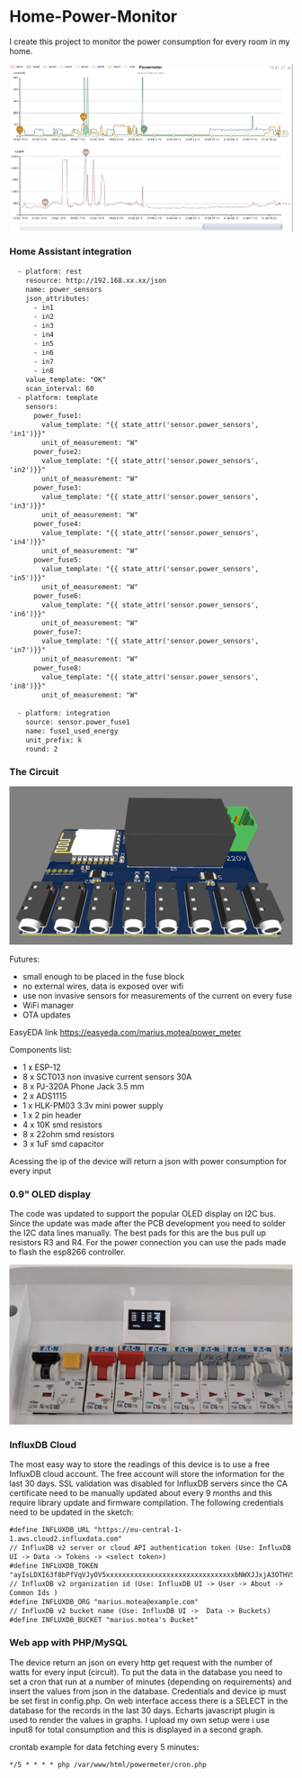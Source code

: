 # Home-Power-Monitor

I create this project to monitor the power consumption for every room in my home.

![web-interface](https://github.com/mariusmotea/Home-Power-Monitor/blob/master/web_interface.png?raw=true)


### Home Assistant integration

```
  - platform: rest
    resource: http://192.168.xx.xx/json
    name: power_sensors
    json_attributes:
      - in1
      - in2
      - in3
      - in4
      - in5
      - in6
      - in7
      - in8
    value_template: "OK"
    scan_interval: 60
  - platform: template
    sensors:
      power_fuse1:
        value_template: "{{ state_attr('sensor.power_sensors', 'in1')}}"
        unit_of_measurement: "W"
      power_fuse2:
        value_template: "{{ state_attr('sensor.power_sensors', 'in2')}}"
        unit_of_measurement: "W"
      power_fuse3:
        value_template: "{{ state_attr('sensor.power_sensors', 'in3')}}"
        unit_of_measurement: "W"
      power_fuse4:
        value_template: "{{ state_attr('sensor.power_sensors', 'in4')}}"
        unit_of_measurement: "W"
      power_fuse5:
        value_template: "{{ state_attr('sensor.power_sensors', 'in5')}}"
        unit_of_measurement: "W"
      power_fuse6:
        value_template: "{{ state_attr('sensor.power_sensors', 'in6')}}"
        unit_of_measurement: "W"
      power_fuse7:
        value_template: "{{ state_attr('sensor.power_sensors', 'in7')}}"
        unit_of_measurement: "W"
      power_fuse8:
        value_template: "{{ state_attr('sensor.power_sensors', 'in8')}}"
        unit_of_measurement: "W"

  - platform: integration
    source: sensor.power_fuse1
    name: fuse1_used_energy
    unit_prefix: k
    round: 2
```

### The Circuit
![final-product](https://github.com/mariusmotea/Home-Power-Monitor/blob/master/assambled_top.png?raw=true)


Futures:
  * small enough to be placed in the fuse block
  * no external wires, data is exposed over wifi
  * use non invasive sensors for measurements of the current on every fuse
  * WiFi manager
  * OTA updates

EasyEDA link https://easyeda.com/marius.motea/power_meter

Components list:
  * 1 x ESP-12
  * 8 x SCT013 non invasive current sensors 30A
  * 8 x PJ-320A Phone Jack 3.5 mm
  * 2 x ADS1115
  * 1 x HLK-PM03 3.3v mini power supply 
  * 1 x 2 pin header
  * 4 x 10K smd resistors
  * 8 x 22ohm smd resistors
  * 3 x 1uF smd capacitor
  
  Acessing the ip of the device will return a json with power consumption for every input
  
  ### 0.9" OLED display
  The code was updated to support the popular OLED display on I2C bus. Since the update was made after the PCB development you need to solder the I2C data lines manually. The best pads for this are the bus pull up resistors R3 and R4. For the power connection you can use the pads made to flash the esp8266 controller.
  
  ![display](https://github.com/mariusmotea/Home-Power-Monitor/raw/master/OLED_display.jpg)
  
  ### InfluxDB Cloud
  The most easy way to store the readings of this device is to use a free InfluxDB cloud account. The free account will store the information for the last 30 days. SSL validation was disabled for InfluxDB servers since the CA certificate need to be manually updated about every 9 months and this require library update and firmware compilation. The following credentials need to be updated in the sketch:
  ```
  #define INFLUXDB_URL "https://eu-central-1-1.aws.cloud2.influxdata.com"
// InfluxDB v2 server or cloud API authentication token (Use: InfluxDB UI -> Data -> Tokens -> <select token>)
#define INFLUXDB_TOKEN "ayIsLDXI63f8bPfVqVJyOV5xxxxxxxxxxxxxxxxxxxxxxxxxxxxxxxxbNWXJJxjA3OTHVS4YbuvHow=="
// InfluxDB v2 organization id (Use: InfluxDB UI -> User -> About -> Common Ids )
#define INFLUXDB_ORG "marius.motea@example.com"
// InfluxDB v2 bucket name (Use: InfluxDB UI ->  Data -> Buckets)
#define INFLUXDB_BUCKET "marius.motea's Bucket"
```
  
  ### Web app with PHP/MySQL
  
 The device return an json on every http get request with the number of watts for every input (circuit). To put the data in the database you need to set a cron that run at a number of minutes (depending on requirements) and insert the values from json in the database. Credentials and device ip must be set first in config.php. On web interface access there is a SELECT in the database for the records in the last 30 days. Echarts javascript plugin is used to render the values in graphs. I upload my own setup were i use input8 for total consumption and this is displayed in a second graph.
 
 crontab example for data fetching every 5 minutes:
 ```
 */5 * * * * php /var/www/html/powermeter/cron.php
 ```
 
